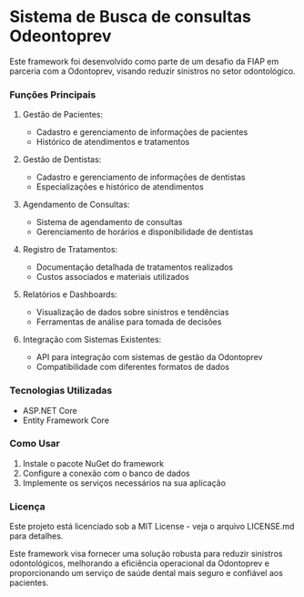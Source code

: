 # Sistema de Busca de consultas Odeontoprev
Este framework foi desenvolvido como parte de um desafio da FIAP em parceria com a Odontoprev, visando reduzir sinistros no setor odontológico.

### Funções Principais
1. Gestão de Pacientes:
    - Cadastro e gerenciamento de informações de pacientes
    - Histórico de atendimentos e tratamentos

2. Gestão de Dentistas:
    - Cadastro e gerenciamento de informações de dentistas
    - Especializações e histórico de atendimentos

3. Agendamento de Consultas:
    - Sistema de agendamento de consultas
    - Gerenciamento de horários e disponibilidade de dentistas

4. Registro de Tratamentos:
    - Documentação detalhada de tratamentos realizados
    - Custos associados e materiais utilizados

5. Relatórios e Dashboards:
    - Visualização de dados sobre sinistros e tendências
    - Ferramentas de análise para tomada de decisões

6. Integração com Sistemas Existentes:
    - API para integração com sistemas de gestão da Odontoprev
    - Compatibilidade com diferentes formatos de dados

### Tecnologias Utilizadas
- ASP.NET Core
- Entity Framework Core

### Como Usar
1. Instale o pacote NuGet do framework
2. Configure a conexão com o banco de dados
3. Implemente os serviços necessários na sua aplicação

### Licença
Este projeto está licenciado sob a MIT License - veja o arquivo LICENSE.md para detalhes.

Este framework visa fornecer uma solução robusta para reduzir sinistros odontológicos, melhorando a eficiência operacional da Odontoprev e proporcionando um serviço de saúde dental mais seguro e confiável aos pacientes.
